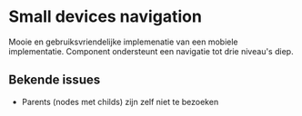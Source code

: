 # Small devices navigation

Mooie en gebruiksvriendelijke implemenatie van een mobiele
implementatie. Component ondersteunt een navigatie tot drie
niveau's diep.

## Bekende issues

- Parents (nodes met childs) zijn zelf niet te bezoeken
